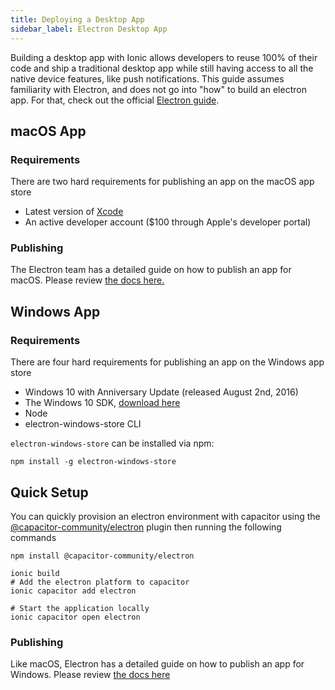 ```yaml
---
title: Deploying a Desktop App
sidebar_label: Electron Desktop App
---
```


<head>
  <title>Building a Desktop Application for Windows and macOS App Stores</title>
  <meta
    name="description"
    content="Building an Ionic desktop application for Windows and macOS app stores lets you reuse 100% of your code. Learn more about deploying a desktop app with Ionic."
  />
</head>

Building a desktop app with Ionic allows developers to reuse 100% of their code and ship a traditional desktop app while still having access to all the native device features, like push notifications. This guide assumes familiarity with Electron, and does not go into "how" to build an electron app. For that, check out the official <a href="https://www.electronjs.org/docs/latest/tutorial/tutorial-first-app" target="_blank">Electron guide</a>.

## macOS App

### Requirements

There are two hard requirements for publishing an app on the macOS app store

- Latest version of [Xcode](https://itunes.apple.com/us/app/xcode/id497799835?mt=12)
- An active developer account ($100 through Apple's developer portal)

### Publishing

The Electron team has a detailed guide on how to publish an app for macOS. Please review [the docs here.](https://electronjs.org/docs/tutorial/mac-app-store-submission-guide)

## Windows App

### Requirements

There are four hard requirements for publishing an app on the Windows app store

- Windows 10 with Anniversary Update (released August 2nd, 2016)
- The Windows 10 SDK, [download here](https://developer.microsoft.com/en-us/windows/downloads/windows-10-sdk)
- Node
- electron-windows-store CLI

`electron-windows-store` can be installed via npm:

```shell
npm install -g electron-windows-store
```

## Quick Setup

You can quickly provision an electron environment with capacitor using the [@capacitor-community/electron](https://github.com/capacitor-community/electron) plugin then running the following commands

```shell
npm install @capacitor-community/electron

ionic build
# Add the electron platform to capacitor
ionic capacitor add electron

# Start the application locally
ionic capacitor open electron
```

### Publishing

Like macOS, Electron has a detailed guide on how to publish an app for Windows. Please review [the docs here](https://electronjs.org/docs/tutorial/windows-store-guide)
